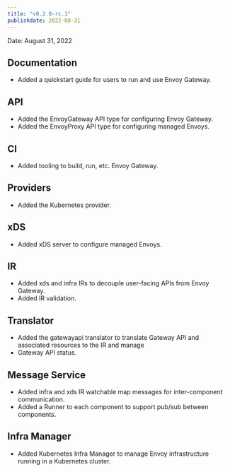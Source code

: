 ```yaml
---
title: "v0.2.0-rc.1"
publishdate: 2022-08-31
---
```


Date: August 31, 2022

## Documentation
- Added a quickstart guide for users to run and use Envoy Gateway.

## API
- Added the EnvoyGateway API type for configuring Envoy Gateway.
- Added the EnvoyProxy API type for configuring managed Envoys.

## CI
- Added tooling to build, run, etc. Envoy Gateway.

## Providers
- Added the Kubernetes provider.

## xDS
- Added xDS server to configure managed Envoys.

## IR
- Added xds and infra IRs to decouple user-facing APIs from Envoy Gateway.
- Added IR validation.

## Translator
- Added the gatewayapi translator to translate Gateway API and associated resources to the IR and manage
- Gateway API status.

## Message Service
- Added infra and xds IR watchable map messages for inter-component communication.
- Added a Runner to each component to support pub/sub between components.

## Infra Manager
- Added Kubernetes Infra Manager to manage Envoy infrastructure running in a Kubernetes cluster.
